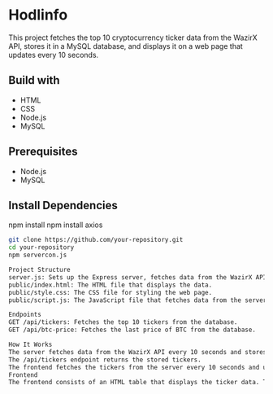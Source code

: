 # Hodlinfo 

This project fetches the top 10 cryptocurrency ticker data from the WazirX API, stores it in a MySQL database, and displays it on a web page that updates every 10 seconds.
## Build with

- HTML
- CSS
- Node.js
- MySQL

## Prerequisites

- Node.js
- MySQL

## Install Dependencies
npm install
npm install axios

```bash
git clone https://github.com/your-repository.git
cd your-repository
npm servercon.js

Project Structure
server.js: Sets up the Express server, fetches data from the WazirX API, stores it in the MySQL database, and serves the API endpoints.
public/index.html: The HTML file that displays the data.
public/style.css: The CSS file for styling the web page.
public/script.js: The JavaScript file that fetches data from the server and updates the HTML table.

Endpoints
GET /api/tickers: Fetches the top 10 tickers from the database.
GET /api/btc-price: Fetches the last price of BTC from the database.

How It Works
The server fetches data from the WazirX API every 10 seconds and stores the top 10 tickers in the MySQL database.
The /api/tickers endpoint returns the stored tickers.
The frontend fetches the tickers from the server every 10 seconds and updates the HTML table.
Frontend
The frontend consists of an HTML table that displays the ticker data. The JavaScript code in public/script.js fetches the data from the server and updates the table every 10 seconds.
